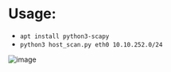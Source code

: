 # Usage:

- `apt install python3-scapy`
- `python3 host_scan.py eth0 10.10.252.0/24`

![image](https://github.com/h4md153v63n/Python_Scripts/assets/5091265/0d192c54-24e0-4f27-8ef8-d883c4cf265c)
